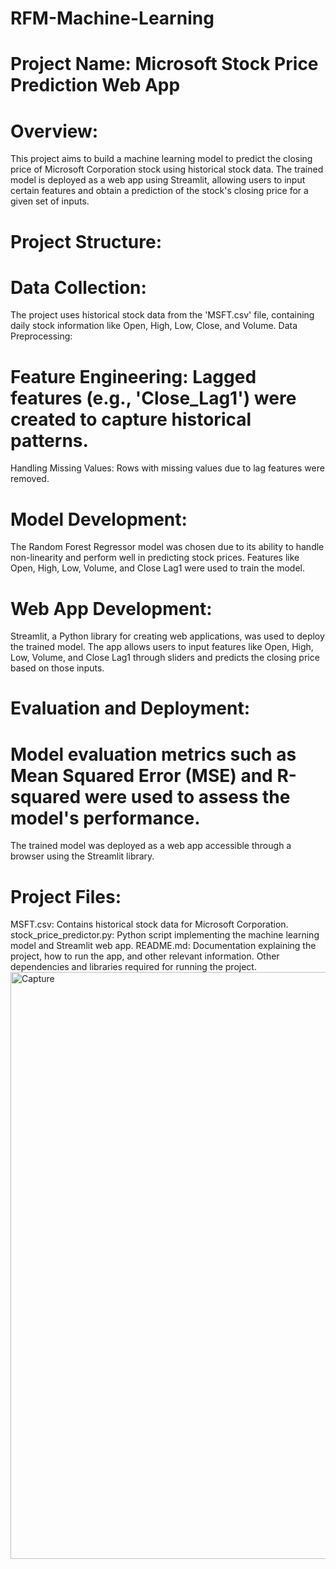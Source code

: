 # RFM-Machine-Learning
# Project Name: Microsoft Stock Price Prediction Web App
# Overview:
This project aims to build a machine learning model to predict the closing price of Microsoft Corporation stock using historical stock data. The trained model is deployed as a web app using Streamlit, allowing users to input certain features and obtain a prediction of the stock's closing price for a given set of inputs.

# Project Structure:
# Data Collection:

The project uses historical stock data from the 'MSFT.csv' file, containing daily stock information like Open, High, Low, Close, and Volume.
Data Preprocessing:

# Feature Engineering: Lagged features (e.g., 'Close_Lag1') were created to capture historical patterns.
Handling Missing Values: Rows with missing values due to lag features were removed.
# Model Development:

The Random Forest Regressor model was chosen due to its ability to handle non-linearity and perform well in predicting stock prices.
Features like Open, High, Low, Volume, and Close Lag1 were used to train the model.
# Web App Development:

Streamlit, a Python library for creating web applications, was used to deploy the trained model.
The app allows users to input features like Open, High, Low, Volume, and Close Lag1 through sliders and predicts the closing price based on those inputs.
# Evaluation and Deployment:

# Model evaluation metrics such as Mean Squared Error (MSE) and R-squared were used to assess the model's performance.
The trained model was deployed as a web app accessible through a browser using the Streamlit library.
# Project Files:
MSFT.csv: Contains historical stock data for Microsoft Corporation.
stock_price_predictor.py: Python script implementing the machine learning model and Streamlit web app.
README.md: Documentation explaining the project, how to run the app, and other relevant information.
Other dependencies and libraries required for running the project.
<img width="939" alt="Capture" src="https://github.com/ansarifaisal12/RFM-Machine-Learning/assets/115267921/5fcb05f5-817a-4f45-9128-f58e0b89d879">
